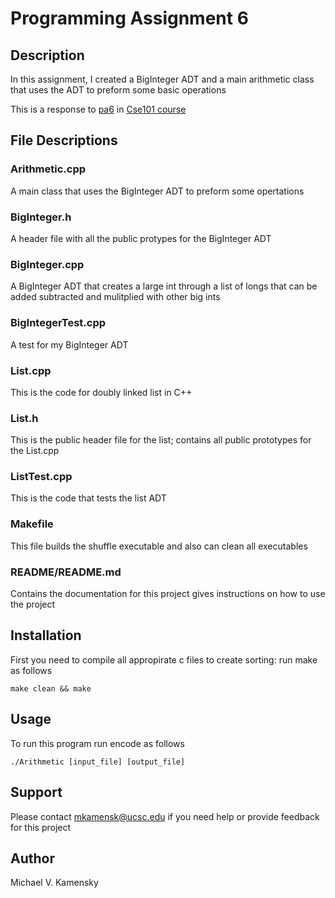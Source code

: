 # Programming Assignment 6

## Description
In this assignment, I created a BigInteger ADT and a main arithmetic class that uses the ADT to preform some basic operations

This is a response to [pa6](https://people.ucsc.edu/~ptantalo/cse101/Spring23/pa6.pdf) in [Cse101 course](https://people.ucsc.edu/~ptantalo/cse101/Spring23/)

## File Descriptions

### Arithmetic.cpp
A main class that uses the BigInteger ADT to preform some opertations

### BigInteger.h
A header file with all the public protypes for the BigInteger ADT

### BigInteger.cpp
A BigInteger ADT that creates a large int through a list of longs that can be added subtracted and mulitplied with other big ints

### BigIntegerTest.cpp
A test for my BigInteger ADT

### List.cpp
This is the code for doubly linked list in C++ 

### List.h
This is the public header file for the list; contains all public prototypes for the List.cpp

### ListTest.cpp
This is the code that tests the list ADT

### Makefile
This file builds the shuffle executable and also can clean all executables

### README/README.md
Contains the documentation for this project gives instructions on how to use the project

## Installation
First you need to compile all appropirate c files to create sorting: run make as follows
```
make clean && make
```

## Usage
To run this program run encode as follows
```
./Arithmetic [input_file] [output_file] 
```

## Support
Please contact mkamensk@ucsc.edu if you need help or provide feedback for this project


## Author
Michael V. Kamensky